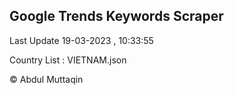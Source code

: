 

## Google Trends Keywords Scraper 
 
Last Update 19-03-2023 , 10:33:55

Country List :
VIETNAM.json



© Abdul Muttaqin 
